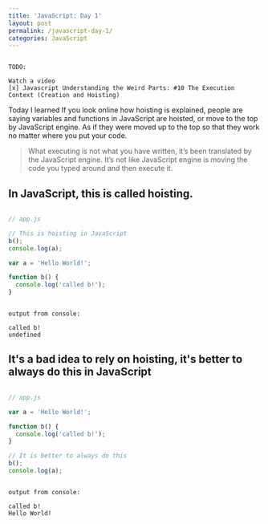 ```yaml
---
title: 'JavaScript: Day 1'
layout: post
permalink: /javascript-day-1/
categories: JavaScript
---
```


``` text

TODO:

Watch a video
[x] Javascript Understanding the Weird Parts: #10 The Execution Context (Creation and Hoisting)

```

<!-- more -->

Today I learned If you look online how hoisting is explained, people are saying variables and functions in JavaScript are hoisted, or move to the top by JavaScript engine. As if they were moved up to the top so that they work no matter where you put your code.

> What executing is not what you have written, it’s been translated by the JavaScript engine. It’s not like JavaScript engine is moving the code you typed around and then execute it.

## In JavaScript, this is called hoisting.

``` javascript

// app.js

// This is hoisting in JavaScript
b();
console.log(a);

var a = 'Hello World!';

function b() {
  console.log('called b!');
}

```

``` text

output from console:

called b!
undefined

```

## It's a bad idea to rely on hoisting, it's better to always do this in JavaScript

``` javascript

// app.js

var a = 'Hello World!';

function b() {
  console.log('called b!');
}

// It is better to always do this
b();
console.log(a);

```

``` text

output from console:

called b!
Hello World!

```